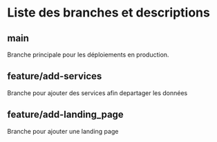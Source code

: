 # Liste des branches et descriptions

## main
Branche principale pour les déploiements en production.

## feature/add-services
Branche pour ajouter des services afin departager les données

## feature/add-landing_page
Branche pour ajouter une landing page

